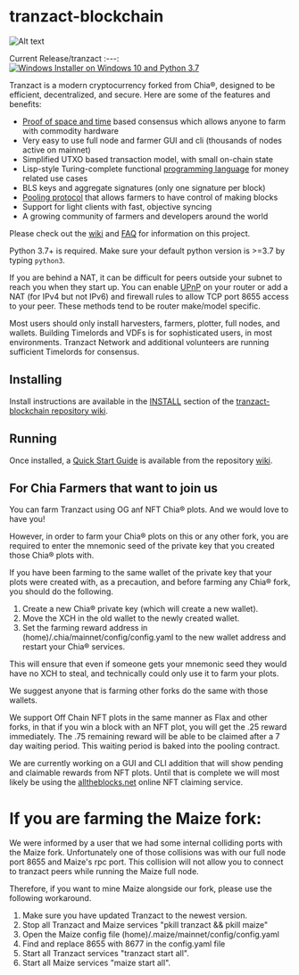 # tranzact-blockchain

![Alt text](https://tranzact.network/images/logo.png)

Current Release/tranzact
        :---:          
[![Windows Installer on Windows 10 and Python 3.7](https://github.com/Tranzact-Network/tranzact-blockchain/actions/workflows/build-windows-installer.yml/badge.svg)](https://github.com/Tranzact-Network/tranzact-blockchain/actions/workflows/build-windows-installer.yml)  


Tranzact is a modern cryptocurrency forked from Chia&reg;, designed to be efficient, decentralized, and secure. Here are some of the features and benefits:
* [Proof of space and time](https://docs.google.com/document/d/1tmRIb7lgi4QfKkNaxuKOBHRmwbVlGL4f7EsBDr_5xZE/edit) based consensus which allows anyone to farm with commodity hardware
* Very easy to use full node and farmer GUI and cli (thousands of nodes active on mainnet)
* Simplified UTXO based transaction model, with small on-chain state
* Lisp-style Turing-complete functional [programming language](https://chialisp.com/) for money related use cases
* BLS keys and aggregate signatures (only one signature per block)
* [Pooling protocol](https://github.com/Tranzact-Network/tranzact-blockchain/wiki/Pooling-User-Guide) that allows farmers to have control of making blocks
* Support for light clients with fast, objective syncing
* A growing community of farmers and developers around the world

Please check out the [wiki](https://github.com/Tranzact-Network/tranzact-blockchain/wiki)
and [FAQ](https://github.com/Tranzact-Network/tranzact-blockchain/wiki/FAQ) for
information on this project.

Python 3.7+ is required. Make sure your default python version is >=3.7
by typing `python3`.

If you are behind a NAT, it can be difficult for peers outside your subnet to
reach you when they start up. You can enable
[UPnP](https://www.homenethowto.com/ports-and-nat/upnp-automatic-port-forward/)
on your router or add a NAT (for IPv4 but not IPv6) and firewall rules to allow
TCP port 8655 access to your peer.
These methods tend to be router make/model specific.

Most users should only install harvesters, farmers, plotter, full nodes, and wallets.
Building Timelords and VDFs is for sophisticated users, in most environments.
Tranzact Network and additional volunteers are running sufficient Timelords
for consensus.

## Installing

Install instructions are available in the
[INSTALL](https://github.com/Tranzact-Network/tranzact-blockchain/wiki/INSTALL)
section of the
[tranzact-blockchain repository wiki](https://github.com/Tranzact-Network/tranzact-blockchain/wiki).

## Running

Once installed, a
[Quick Start Guide](https://github.com/Tranzact-Network/tranzact-blockchain/wiki/Quick-Start-Guide)
is available from the repository
[wiki](https://github.com/Tranzact-Network/tranzact-blockchain/wiki).

## For Chia Farmers that want to join us

You can farm Tranzact using OG anf NFT Chia&reg; plots. And we would love to have you! 

However, in order to farm your Chia&reg; plots on this or any other fork, you are required to enter the mnemonic seed of the private key that you created those Chia&reg; plots with.

If you have been farming to the same wallet of the private key that your plots were created with, as a precaution, and before farming any Chia&reg; fork, you should do the following. 

1. Create a new Chia&reg; private key (which will create a new wallet).
2. Move the XCH in the old wallet to the newly created wallet.
3. Set the farming reward address in (home)/.chia/mainnet/config/config.yaml to the new wallet address and restart your Chia&reg; services.

This will ensure that even if someone gets your mnemonic seed they would have no XCH to steal, and technically could only use it to farm your plots.

We suggest anyone that is farming other forks do the same with those wallets.

We support Off Chain NFT plots in the same manner as Flax and other forks, in that if you win a block with an NFT plot, you will get the .25 reward immediately.  The .75 remaining reward will be able to be claimed after a 7 day waiting period.  This waiting period is baked into the pooling contract.

We are currently working on a GUI and CLI addition that will show pending and claimable rewards from NFT plots.  Until that is complete we will most likely be using the [alltheblocks.net](https://alltheblocks.net/) online NFT claiming service.

# If you are farming the Maize fork:

We were informed by a user that we had some internal colliding ports with the Maize fork.  Unfortunately one of those collisions was with our full node port 8655 and Maize's rpc port. This collision will not allow you to connect to tranzact peers while running the Maize full node.  

Therefore, if you want to mine Maize alongside our fork, please use the following workaround.

1. Make sure you have updated Tranzact to the newest version.
2. Stop all Tranzact and Maize services "pkill tranzact && pkill maize"
3. Open the Maize config file (home)/.maize/mainnet/config/config.yaml
4. Find and replace 8655 with 8677 in the config.yaml file
5. Start all Tranzact services "tranzact start all".
6. Start all Maize services "maize start all".